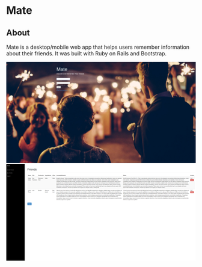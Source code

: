 # Mate

## About
Mate is a desktop/mobile web app that helps users remember information about their friends. It was built with Ruby on Rails and Bootstrap. 

![alt tag](images/front.png)
![alt tag](images/notes.png)